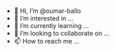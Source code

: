 - 👋 Hi, I’m @oumar-ballo
- 👀 I’m interested in ...
- 🌱 I’m currently learning ...
- 💞️ I’m looking to collaborate on ...
- 📫 How to reach me ...

<!---
oumar-ballo/oumar-ballo is a ✨ special ✨ repository because its `README.md` (this file) appears on your GitHub profile.
You can click the Preview link to take a look at your changes.
--->
